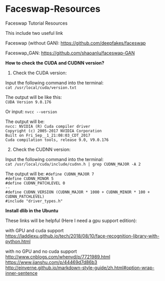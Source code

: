 # Faceswap-Resources
Faceswap Tutorial Resources

This include two useful link

Faceswap (without GAN): 
https://github.com/deepfakes/faceswap

Faceswap_GAN:
https://github.com/shaoanlu/faceswap-GAN


**How to check the CUDA and CUDNN version?**

1. Check the CUDA version: 

Input the following command into the terminal:  
`cat /usr/local/cuda/version.txt`

The output will be like this:  
`CUDA Version 9.0.176`

Or input: 
`nvcc --version`

The output will be:  
`nvcc: NVIDIA (R) Cuda compiler driver`  
`Copyright (c) 2005-2017 NVIDIA Corporation`  
`Built on Fri_Sep__1_21:08:03_CDT_2017`  
`Cuda compilation tools, release 9.0, V9.0.176`  

2. Check the CUDNN version:

Input the following command into the terminal:  
`cat /usr/local/cuda/include/cudnn.h | grep CUDNN_MAJOR -A 2`

The output will be: 
`#define CUDNN_MAJOR 7`  
`#define CUDNN_MINOR 5`  
`#define CUDNN_PATCHLEVEL 0`  
`--`  
`#define CUDNN_VERSION (CUDNN_MAJOR * 1000 + CUDNN_MINOR * 100 + CUDNN_PATCHLEVEL)`  
`#include "driver_types.h"`

**Install dlib in the Ubuntu**

These links will be helpful (Here I need a gpu support edition):  

with GPU and cuda support  
https://laddiexu.github.io/tech/2018/08/10/face-recognition-library-with-python.html  

with no GPU and no cuda support  
http://www.cnblogs.com/whenyd/p/7721989.html  
https://www.jianshu.com/p/44469d7d86b3  
http://einverne.github.io/markdown-style-guide/zh.html#option-wrap-inner-sentence  

